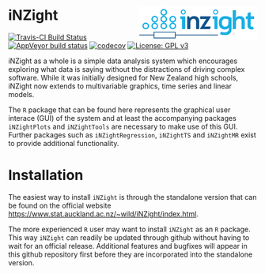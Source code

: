# iNZight <img src="inst/images/inzight_transp.png" align="right" width="240" />

[![Travis-CI Build Status](https://travis-ci.org/iNZightVIT/iNZight.svg?branch=master)](https://travis-ci.org/iNZightVIT/iNZight)
[![AppVeyor build status](https://ci.appveyor.com/api/projects/status/ks5p7takochbhhsq/branch/master?svg=true)](https://ci.appveyor.com/project/tmelliott/inzight/branch/master)
[![codecov](https://codecov.io/gh/iNZightVIT/iNZight/branch/master/graph/badge.svg)](https://codecov.io/gh/iNZightVIT/iNZight)
[![License: GPL v3](https://img.shields.io/badge/License-GPL%20v3-blue.svg)](http://www.gnu.org/licenses/gpl-3.0)

iNZight as a whole is a simple data analysis system which encourages exploring what data is saying without the distractions of driving complex software. While it was initially designed for New Zealand high schools, iNZight now extends to multivariable graphics, time series and linear models.

The `R` package that can be found here represents the graphical user interace (GUI) of the system and at least the accompanying packages `iNZightPlots` and `iNZightTools` are necessary to make use of this GUI. Further packages such as `iNZightRegression`, `iNZightTS` and `iNZightMR` exist to provide additional functionality. 


Installation
=======

The easiest way to install `iNZight` is through the standalone version that can be found on the official website https://www.stat.auckland.ac.nz/~wild/iNZight/index.html. 

The more experienced `R` user may want to install `iNZight` as an `R` package. This way `iNZight` can readily be updated through github without having to wait for an official release. Additional features and bugfixes will appear in this github repository first before they are incorporated into the standalone version.

